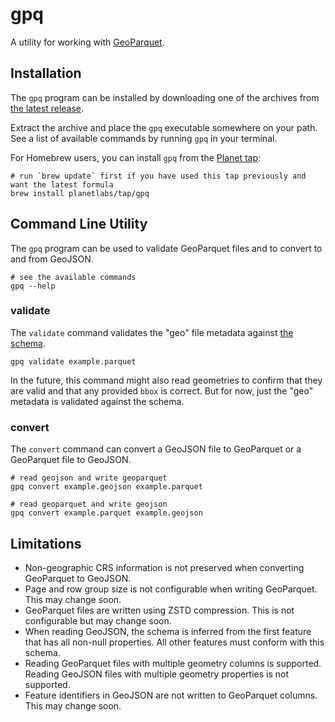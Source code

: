 # gpq

A utility for working with [GeoParquet](https://github.com/opengeospatial/geoparquet).

## Installation

The `gpq` program can be installed by downloading one of the archives from [the latest release](https://github.com/planetlabs/gpq/releases).

Extract the archive and place the `gpq` executable somewhere on your path.  See a list of available commands by running `gpq` in your terminal.

For Homebrew users, you can install `gpq` from the [Planet tap](https://github.com/planetlabs/homebrew-tap):

```shell
# run `brew update` first if you have used this tap previously and want the latest formula
brew install planetlabs/tap/gpq
```

## Command Line Utility

The `gpq` program can be used to validate GeoParquet files and to convert to and from GeoJSON.

```shell
# see the available commands
gpq --help
```

### validate

The `validate` command validates the "geo" file metadata against [the schema](https://github.com/opengeospatial/geoparquet/blob/main/format-specs/schema.json).

```shell
gpq validate example.parquet
```

In the future, this command might also read geometries to confirm that they are valid and that any provided `bbox` is correct.  But for now, just the "geo" metadata is validated against the schema.

### convert

The `convert` command can convert a GeoJSON file to GeoParquet or a GeoParquet file to GeoJSON.

```shell
# read geojson and write geoparquet
gpq convert example.geojson example.parquet
```

```shell
# read geoparquet and write geojson
gpq convert example.parquet example.geojson
```

## Limitations

 * Non-geographic CRS information is not preserved when converting GeoParquet to GeoJSON.
 * Page and row group size is not configurable when writing GeoParquet.  This may change soon.
 * GeoParquet files are written using ZSTD compression.  This is not configurable but may change soon.
 * When reading GeoJSON, the schema is inferred from the first feature that has all non-null properties.  All other features must conform with this schema.
 * Reading GeoParquet files with multiple geometry columns is supported.  Reading GeoJSON files with multiple geometry properties is not supported.
 * Feature identifiers in GeoJSON are not written to GeoParquet columns.  This may change soon.
